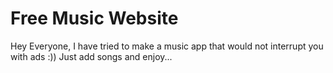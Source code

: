 # Free Music Website

Hey Everyone, I have tried to make a music app that would not interrupt you with ads :))
Just add songs and enjoy... 